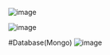 ![image](https://github.com/user-attachments/assets/c63fa5a3-8afd-4a1e-b85f-adb0a203d1a4)

![image](https://github.com/user-attachments/assets/781fb2f7-2a71-489c-aff7-dcc69ade7e5d)

#Database(Mongo)
![image](https://github.com/user-attachments/assets/57f876fe-b450-49b3-9ae7-3f28a0a8d0ad)
